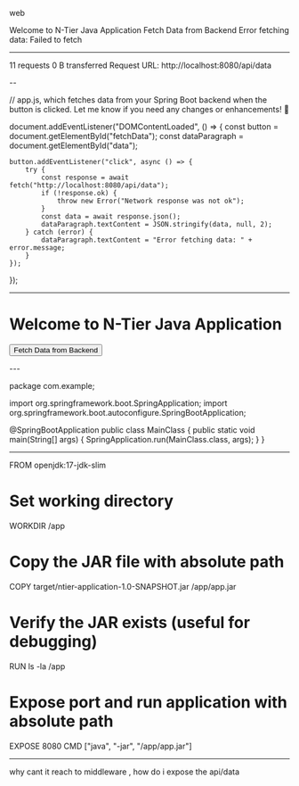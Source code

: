 
web

Welcome to N-Tier Java Application
Fetch Data from Backend
Error fetching data: Failed to fetch

---
11 requests
0 B transferred
Request URL:
http://localhost:8080/api/data

--

// app.js, which fetches data from your Spring Boot backend when the button is clicked. Let me know if you need any changes or enhancements! 🚀

document.addEventListener("DOMContentLoaded", () => {
    const button = document.getElementById("fetchData");
    const dataParagraph = document.getElementById("data");

    button.addEventListener("click", async () => {
        try {
            const response = await fetch("http://localhost:8080/api/data");
            if (!response.ok) {
                throw new Error("Network response was not ok");
            }
            const data = await response.json();
            dataParagraph.textContent = JSON.stringify(data, null, 2);
        } catch (error) {
            dataParagraph.textContent = "Error fetching data: " + error.message;
        }
    });
});

---

<!DOCTYPE html>
<html lang="en">
<head>
    <meta charset="UTF-8">
    <meta name="viewport" content="width=device-width, initial-scale=1.0">
    <title>N-Tier Java App</title>
    <script defer src="app.js"></script>
</head>
<body>
    <div id="root">
        <h1>Welcome to N-Tier Java Application</h1>
        <button id="fetchData">Fetch Data from Backend</button>
        <p id="data"></p>
    </div>
</body>
</html>
---

package com.example;

import org.springframework.boot.SpringApplication;
import org.springframework.boot.autoconfigure.SpringBootApplication;

@SpringBootApplication
public class MainClass {
    public static void main(String[] args) {
        SpringApplication.run(MainClass.class, args);
    }
}


--- 

FROM openjdk:17-jdk-slim

# Set working directory
WORKDIR /app

# Copy the JAR file with absolute path
COPY target/ntier-application-1.0-SNAPSHOT.jar /app/app.jar

# Verify the JAR exists (useful for debugging)
RUN ls -la /app

# Expose port and run application with absolute path
EXPOSE 8080
CMD ["java", "-jar", "/app/app.jar"]

---

why cant it reach to middleware , how do i expose the api/data